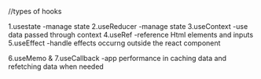 //types of hooks

1.usestate   -manage state
2.useReducer  -manage state
3.useContext  -use data passed through context
4.useRef      -reference Html elements and inputs 
5.useEffect   -handle effects occurng outside the 
react component

6.useMemo  &  7.useCallback  -app performance in caching data and refetching data when needed